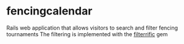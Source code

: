 # fencingcalendar
Rails web application that allows visitors to search and filter fencing tournaments
The filtering is implemented with the [filterrific](https://github.com/jhund/filterrific) gem
